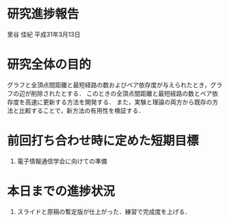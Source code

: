 研究進捗報告
================
里谷 佳紀
平成31年3月13日

# 研究全体の目的

グラフと全頂点間距離と最短経路の数およびペア依存度が与えられたとき，グラフの辺が削除されたとする．
このときの全頂点間距離と最短経路の数とペア依存度を高速に更新する方法を開発する．
また，実験と理論の両方から既存の方法と比較することで，新方法の有用性を検証する．

# 前回打ち合わせ時に定めた短期目標

1.  電子情報通信学会に向けての準備

# 本日までの進捗状況

1.  スライドと原稿の暫定版が仕上がった．練習で完成度を上げる．
